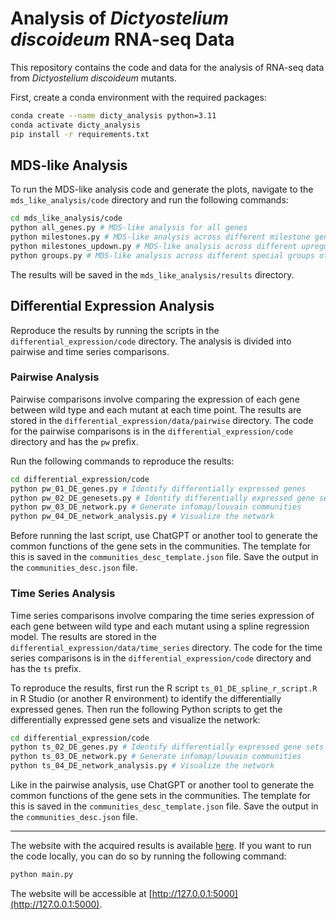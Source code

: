 # Analysis of *Dictyostelium discoideum* RNA-seq Data

This repository contains the code and data for the analysis of RNA-seq data from *Dictyostelium discoideum* mutants.

First, create a conda environment with the required packages:

```bash
conda create --name dicty_analysis python=3.11
conda activate dicty_analysis
pip install -r requirements.txt
```

## MDS-like Analysis

To run the MDS-like analysis code and generate the plots, navigate to the `mds_like_analysis/code` directory and run the following commands:

```bash
cd mds_like_analysis/code
python all_genes.py # MDS-like analysis for all genes
python milestones.py # MDS-like analysis across different milestone gene sets
python milestones_updown.py # MDS-like analysis across different upregulated and downregulated milestone gene sets
python groups.py # MDS-like analysis across different special groups of genes
```

The results will be saved in the `mds_like_analysis/results` directory.

## Differential Expression Analysis

Reproduce the results by running the scripts in the `differential_expression/code` directory. The analysis is divided into pairwise and time series comparisons.

### Pairwise Analysis

Pairwise comparisons involve comparing the expression of each gene between wild type and each mutant at each time point. The results are stored in the `differential_expression/data/pairwise` directory. The code for the pairwise comparisons is in the `differential_expression/code` directory and has the `pw` prefix.

Run the following commands to reproduce the results:

```bash
cd differential_expression/code
python pw_01_DE_genes.py # Identify differentially expressed genes
python pw_02_DE_genesets.py # Identify differentially expressed gene sets
python pw_03_DE_network.py # Generate infomap/louvain communities
python pw_04_DE_network_analysis.py # Visualize the network
```
Before running the last script, use ChatGPT or another tool to generate the common functions of the gene sets in the communities. The template for this is saved in the `communities_desc_template.json` file. Save the output in the `communities_desc.json` file.

### Time Series Analysis

Time series comparisons involve comparing the time series expression of each gene between wild type and each mutant using a spline regression model. The results are stored in the `differential_expression/data/time_series` directory. The code for the time series comparisons is in the `differential_expression/code` directory and has the `ts` prefix.

To reproduce the results, first run the R script `ts_01_DE_spline_r_script.R` in R Studio (or another R environment) to identify the differentially expressed genes. Then run the following Python scripts to get the differentially expressed gene sets and visualize the network:

```bash
cd differential_expression/code
python ts_02_DE_genes.py # Identify differentially expressed gene sets
python ts_03_DE_network.py # Generate infomap/louvain communities
python ts_04_DE_network_analysis.py # Visualize the network
```

Like in the pairwise analysis, use ChatGPT or another tool to generate the common functions of the gene sets in the communities. The template for this is saved in the `communities_desc_template.json` file. Save the output in the `communities_desc.json` file.

----------------

The website with the acquired results is available [here](https://lenatr99.pythonanywhere.com/). If you want to run the code locally, you can do so by running the following command:

```bash
python main.py
```

The website will be accessible at [http://127.0.0.1:5000](http://127.0.0.1:5000).